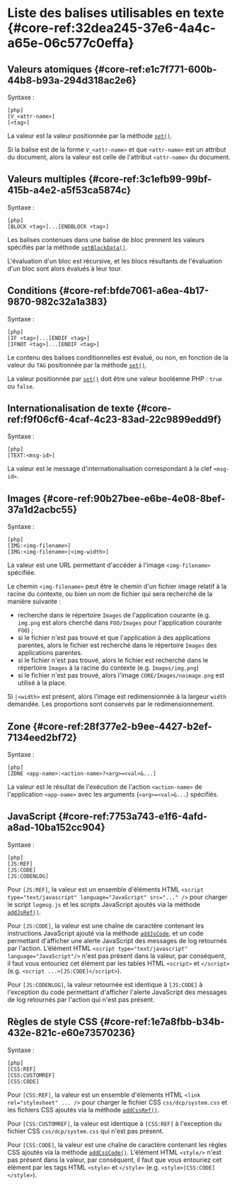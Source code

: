 # Liste des balises utilisables en texte {#core-ref:32dea245-37e6-4a4c-a65e-06c577c0effa}

## Valeurs atomiques {#core-ref:e1c7f771-600b-44b8-b93a-294d318ac2e6}

Syntaxe :

    [php]
    [V_<attr-name>]
    [<tag>]

La valeur est la valeur positionnée par la méthode [`set()`][set].

Si la balise est de la forme `V_<attr-name>` et que `<attr-name>` est un
attribut du document, alors la valeur est celle de l'attribut `<attr-name>` du
document.

## Valeurs multiples {#core-ref:3c1efb99-99bf-415b-a4e2-a5f53ca5874c}

Syntaxe :

    [php]
    [BLOCK <tag>]...[ENDBLOCK <tag>]

Les balises contenues dans une balise de bloc prennent les valeurs spécifiés
par la méthode [`setBlockData()`][setBlockData].

L'évaluation d'un bloc est récursive, et les blocs résultants de l'évaluation
d'un bloc sont alors évalués à leur tour.

## Conditions {#core-ref:bfde7061-a6ea-4b17-9870-982c32a1a383}

Syntaxe :

    [php]
    [IF <tag>]...[ENDIF <tag>]
    [IFNOT <tag>]...[ENDIF <tag>]

Le contenu des balises conditionnelles est évalué, ou non, en fonction de la
valeur du `TAG` positionnée par la méthode [`set()`][set].

La valeur positionnée par [`set()`][set] doit être une valeur booléenne PHP :
`true` ou `false`.

## Internationalisation de texte {#core-ref:f9f06cf6-4caf-4c23-83ad-22c9899edd9f}

Syntaxe :

    [php]
    [TEXT:<msg-id>]

La valeur est le message d'internationalisation correspondant à la clef
`<msg-id>`.

## Images {#core-ref:90b27bee-e6be-4e08-8bef-37a1d2acbc55}

Syntaxe :

    [php]
    [IMG:<img-filename>]
    [IMG:<img-filename>|<img-width>]

La valeur est une URL permettant d'accéder à l'image `<img-filename>`
spécifiée.

Le chemin `<img-filename>` peut être le chemin d'un fichier image relatif à la
racine du contexte, ou bien un nom de fichier qui sera recherché de la manière
suivante :

* recherche dans le répertoire `Images` de l'application courante (e.g.
  `img.png` est alors cherché dans `FOO/Images` pour l'application courante
  `FOO`) ;
* si le fichier n'est pas trouvé et que l'application à des applications
  parentes, alors le fichier est recherché dans le répertoire `Images` des
  applications parentes.
* si le fichier n'est pas trouvé, alors le fichier est recherché dans le
  répertoire `Images` à la racine du contexte (e.g. `Images/img.png`)
* si le fichier n'est pas trouvé, alors l'image `CORE/Images/noimage.png` est
  utilisé à la place.

Si `|<width>` est présent, alors l'image est redimensionnée à la largeur
`width` demandée. Les proportions sont conservés par le redimensionnement.

## Zone {#core-ref:28f377e2-b9ee-4427-b2ef-7134eed2bf72}

Syntaxe :

    [php]
    [ZONE <app-name>:<action-name>?<arg>=<val>&...]

La valeur est le résultat de l'exécution de l'action `<action-name>` de
l'application `<app-name>` avec les arguments (`<arg>=<val>&...`) spécifiés.

## JavaScript {#core-ref:7753a743-e1f6-4afd-a8ad-10ba152cc904}

Syntaxe :

    [php]
    [JS:REF]
    [JS:CODE]
    [JS:CODENLOG]

Pour `[JS:REF]`, la valeur est un ensemble d'éléments HTML
`<script type="text/javascript" language="JavaScript" src="..." />` pour
charger le script `logmsg.js` et les scripts JavaScript ajoutés via la méthode
[`addJsRef()`][addJsRef].

Pour `[JS:CODE]`, la valeur est une chaîne de caractère contenant les
instructions JavaScript ajouté via la méthode [`addJsCode`][addJsCode], et un
code permettant d'afficher une alerte JavaScript des messages de log retournés
par l'action. L’élément HTML `<script type="text/javascript" language="JavaScript"/>`
n'est pas présent dans la valeur, par conséquent, il faut vous entouriez cet
élément par les tables HTML `<script>` et `</script>` (e.g.
`<script ...>[JS:CODE]</script>`).

Pour `[JS:CODENLOG]`, la valeur retournée est identique à `[JS:CODE]` à
l'exception du code permettant d'afficher l'alerte JavaScript des messages de
log retournés par l'action qui n'est pas présent.

## Règles de style CSS {#core-ref:1e7a8fbb-b34b-432e-821c-e60e73570236}

Syntaxe :

    [php]
    [CSS:REF]
    [CSS:CUSTOMREF]
    [CSS:CODE]

Pour `[CSS:REF]`, la valeur est un ensemble d'éléments HTML `<link
rel="stylesheet" ... />` pour charger le fichier CSS `css/dcp/system.css` et les
fichiers CSS ajoutés via la méthode [`addCssRef()`][addCssRef].

Pour `[CSS:CUSTOMREF]`, la valeur est identique à `[CSS:REF]` à l'exception du
fichier CSS `css/dcp/system.css` qui n'est pas présent.

Pour `[CSS:CODE]`, la valeur est une chaîne de caractère contenant les règles
CSS ajoutés via la méthode [`addCssCode()`][addCssCode]. L'élément HTML
`<style/>` n'est pas présent dans la valeur, par conséquent, il faut que vous
entouriez cet élément par les tags HTML `<style>` et `</style>`
(e.g. `<style>[CSS:CODE]</style>`).

<!-- links -->
[set]: #core-ref:812c30ed-11cb-4b59-84d2-ba10e4ab7e88
[setBlockData]: #core-ref:fb8a6d38-0bc7-469b-97d3-7cb8d6d3ea4b
[addJsRef]: #core-ref:b4b041aa-2649-498d-ace7-52131053c7db
[addJsCode]: #core-ref:49a8e28b-f286-45d7-b9e0-cc3591a8efde
[addCssRef]: #core-ref:4bba8a6b-8002-4c0a-8ac7-70d75b31b02b
[addCssCode]: #core-ref:5480ed21-5027-45c3-9efe-3897784b8865